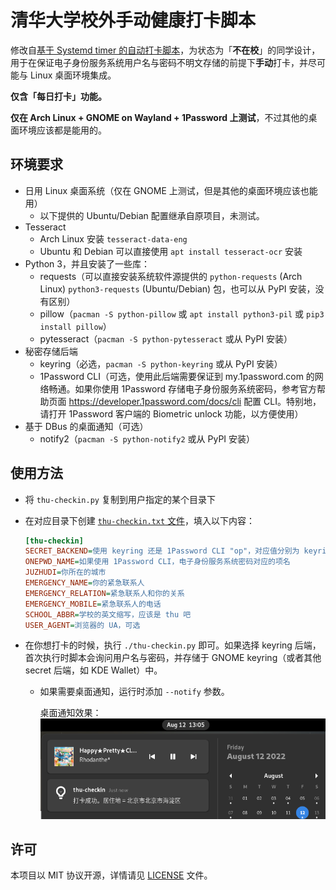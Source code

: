 # 清华大学校外手动健康打卡脚本

修改自[基于 Systemd timer 的自动打卡脚本](https://github.com/iBug/thu-checkin)，为状态为「**不在校**」的同学设计，用于在保证电子身份服务系统用户名与密码不明文存储的前提下**手动**打卡，并尽可能与 Linux 桌面环境集成。

**仅含「每日打卡」功能。**

**仅在 Arch Linux + GNOME on Wayland + 1Password 上测试**，不过其他的桌面环境应该都是能用的。

## 环境要求

- 日用 Linux 桌面系统（仅在 GNOME 上测试，但是其他的桌面环境应该也能用）
  - 以下提供的 Ubuntu/Debian 配置继承自原项目，未测试。
- Tesseract
  - Arch Linux 安装 `tesseract-data-eng`
  - Ubuntu 和 Debian 可以直接使用 `apt install tesseract-ocr` 安装
- Python 3，并且安装了一些库：
  - requests（可以直接安装系统软件源提供的 `python-requests` (Arch Linux) `python3-requests` (Ubuntu/Debian) 包，也可以从 PyPI 安装，没有区别）
  - pillow（`pacman -S python-pillow` 或 `apt install python3-pil` 或 `pip3 install pillow`）
  - pytesseract（`pacman -S python-pytesseract` 或从 PyPI 安装）
- 秘密存储后端
  - keyring（必选，`pacman -S python-keyring` 或从 PyPI 安装）
  - 1Password CLI（可选，使用此后端需要保证到 my.1password.com 的网络畅通。如果你使用 1Password 存储电子身份服务系统密码，参考官方帮助页面 <https://developer.1password.com/docs/cli> 配置 CLI。特别地，请打开 1Password 客户端的 Biometric unlock 功能，以方便使用）
- 基于 DBus 的桌面通知（可选）
  - notify2（`pacman -S python-notify2` 或从 PyPI 安装）

## 使用方法

- 将 `thu-checkin.py` 复制到用户指定的某个目录下
- 在对应目录下创建 [`thu-checkin.txt` 文件](thu-checkin.example.txt)，填入以下内容：

    ```ini
    [thu-checkin]
    SECRET_BACKEND=使用 keyring 还是 1Password CLI "op"，对应值分别为 keyring 和 onepwd
    ONEPWD_NAME=如果使用 1Password CLI，电子身份服务系统密码对应的项名
    JUZHUDI=你所在的城市
    EMERGENCY_NAME=你的紧急联系人
    EMERGENCY_RELATION=紧急联系人和你的关系
    EMERGENCY_MOBILE=紧急联系人的电话
    SCHOOL_ABBR=学校的英文缩写，应该是 thu 吧
    USER_AGENT=浏览器的 UA，可选
    ```
- 在你想打卡的时候，执行 `./thu-checkin.py` 即可。如果选择 keyring 后端，首次执行时脚本会询问用户名与密码，并存储于 GNOME keyring（或者其他 secret 后端，如 KDE Wallet）中。
  - 如果需要桌面通知，运行时添加 `--notify` 参数。

    桌面通知效果：![notify](assets/notify.png)

## 许可

本项目以 MIT 协议开源，详情请见 [LICENSE](LICENSE) 文件。
